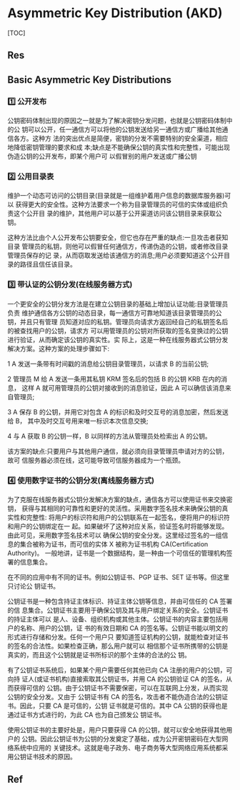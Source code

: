 # Asymmetric Key Distribution (AKD)

[TOC]



## Res


## Basic Asymmetric Key Distributions
### 1️⃣ 公开发布
公钥密码体制出现的原因之一就是为了解决密钥分发问题，也就是公钥密码体制中的公 钥可以公开，任一通信方可以将他的公钥发送给另一通信方或广播给其他通信各方。这种方 法的突出优点是简便，密钥的分发不需要特别的安全渠道，相应地降低密钥管理的要求和成 本;缺点是不能确保公钥的真实性和完整性，可能出现伪造公钥的公开发布，即某个用户可 以假冒别的用户发送或广播公钥

### 2️⃣ 公用目录表
维护一个动态可访问的公钥目录(目录就是一组维护着用户信息的数据库服务器)可以 获得更大的安全性。这种方法要求一个称为目录管理员的可信的实体或组织负责这个公开目 录的维护，其他用户可以基于公开渠道访问该公钥目录来获取公钥。

这种方法比由个人公开发布公钥要安全，但它也存在严重的缺点:一旦攻击者获知目录 管理员的私钥，则他可以假冒任何通信方，传递伪造的公钥，或者修改目录管理员保存的记 录，从而窃取发送给该通信方的消息;用户必须要知道这个公开目录的路径且信任该目录。


### 3️⃣ 带认证的公钥分发(在线服务器方式)
一个更安全的公钥分发方法是在建立公钥目录的基础上增加认证功能:目录管理员负责 维护通信各方公钥的动态目录，每一通信方可靠地知道该目录管理员的公钥，并且只有管理 员知道对应的私钥。管理员向请求方返回经自己的私钥签名后的被查找用户的公钥，请求方 可以用管理员的公钥对所获取的签名变换过的公钥进行验证，从而确定该公钥的真实性。实 际上，这是一种在线服务器式公钥分发解决方案。这种方案的处理步骤如下:

1 A 发送一条带有时间戳的消息给公钥目录管理员，以请求 B 的当前公钥;

2 管理员 M 给 A 发送一条用其私钥 KRM 签名后的包括 B 的公钥 KRB 在内的消息， 这样 A 就可用管理员的公钥对接收到的消息验证，因此 A 可以确信该消息来自管理员;

3 A 保存 B 的公钥，并用它对包含 A 的标识和及时交互号的消息加密，然后发送给 B， 其中及时交互号用来唯一标识本次信息交换;

4 与 A 获取 B 的公钥一样，B 以同样的方法从管理员处检索出 A 的公钥。

该方案的缺点:只要用户与其他用户通信，就必须向目录管理员申请对方的公钥，故可 信服务器必须在线，这可能导致可信服务器成为一个瓶颈。


### 4️⃣ 使用数字证书的公钥分发(离线服务器方式)
为了克服在线服务器式公钥分发解决方案的缺点，通信各方可以使用证书来交换密钥， 获得与其相同的可靠性和更好的灵活性。采用数字签名技术来确保公钥的真实性和完整性: 将用户的标识符和用户的公钥联系在一起签名，便将用户的标识符和用户的公钥绑定在一 起。如果破坏了这种对应关系，验证签名时将能够发现。由此可见，采用数字签名技术可以 确保公钥的安全分发。这里经过签名的一组信息的集合被称为证书，而可信的实体 X 被称为证书机构 CA(Certification Authority)。 一般地讲，证书是一个数据结构，是一种由一个可信任的管理机构签署的信息集合。

在不同的应用中有不同的证书。例如公钥证书、PGP 证书、SET 证书等。但这里只讨论公 钥证书。

公钥证书是一种包含持证主体标识、持证主体公钥等信息，并由可信任的 CA 签署的信 息集合。公钥证书主要用于确保公钥及其与用户绑定关系的安全。公钥证书的持证主体可以 是人、设备、组织机构或其他主体。公钥证书的内容主要包括用户的名称、用户的公钥，证 书的有效日期和 CA 的签名等。公钥证书能以明文的形式进行存储和分发。任何一个用户只 要知道签证机构的公钥，就能检查对证书的签名的合法性。如果检查正确，那么用户就可以 相信那个证书所携带的公钥是真实的，而且这个公钥就是证书所标识的那个主体的合法的公 钥。

有了公钥证书系统后，如果某个用户需要任何其他已向 CA 注册的用户的公钥，可向持 证人(或证书机构)直接索取其公钥证书，并用 CA 的公钥验证 CA 的签名，从而获得可信的 公钥。由于公钥证书不需要保密，可以在互联网上分发，从而实现公钥的安全分发。又由于 公钥证书有 CA 的签名，攻击者不能伪造合法的公钥证书。因此，只要 CA 是可信的，公钥 证书就是可信的。其中 CA 公钥的获得也是通过证书方式进行的，为此 CA 也为自己颁发公 钥证书。

使用公钥证书的主要好处是，用户只要获得 CA 的公钥，就可以安全地获得其他用户的 公钥。因此公钥证书为公钥的分发奠定了基础，成为公开密钥密码在大型网络系统中应用的 关键技术。这就是电子政务、电子商务等大型网络应用系统都采用公钥证书技术的原因。




## Ref

